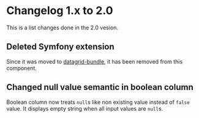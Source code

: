 # Changelog 1.x to 2.0

This is a list changes done in the 2.0 vesion.

## Deleted Symfony extension

Since it was moved to [datagrid-bundle](https://github.com/fsi-open/datagrid-bundle),
it has been removed from this component.

## Changed null value semantic in boolean column

Boolean column now treats `null`s like non existing value instead of `false` value. It displays empty string when
all input values are `null`s.

